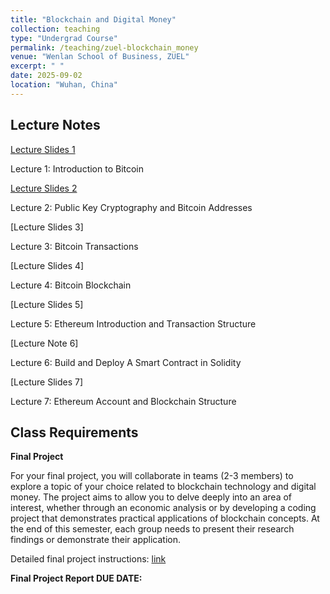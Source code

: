 ```yaml
---
title: "Blockchain and Digital Money"
collection: teaching
type: "Undergrad Course"
permalink: /teaching/zuel-blockchain_money
venue: "Wenlan School of Business, ZUEL"
excerpt: " "
date: 2025-09-02
location: "Wuhan, China"
---
```


## Lecture Notes

[Lecture Slides 1](https://github.com/Anonymous-Y/my_website/blob/3b11232d6e43fd2f7438b2b5a6ce29dfe663b1f1/files/ZUEL/blockchain_and_digital_money/intro.pdf)

Lecture 1: Introduction to Bitcoin

[Lecture Slides 2](https://github.com/Anonymous-Y/my_website/blob/d40ea9186008e1b7c367a659f854c6c844609286/files/ZUEL/blockchain_and_digital_money/keys_addresses.pdf)

Lecture 2: Public Key Cryptography and Bitcoin Addresses

[Lecture Slides 3]

Lecture 3: Bitcoin Transactions

[Lecture Slides 4]

Lecture 4: Bitcoin Blockchain

[Lecture Slides 5]

Lecture 5: Ethereum Introduction and Transaction Structure

[Lecture Note 6]

Lecture 6: Build and Deploy A Smart Contract in Solidity

[Lecture Slides 7]

Lecture 7: Ethereum Account and Blockchain Structure 

## Class Requirements

**Final Project**

For your final project, you will collaborate in teams (2-3 members) to explore a topic of your choice related to blockchain technology and digital money. The project aims to allow you to delve deeply into an area of interest, whether through an economic analysis or by developing a coding project that demonstrates practical applications of blockchain concepts. At the end of this semester, each group needs to present their research findings or demonstrate their application.

Detailed final project instructions: [link](https://github.com/Anonymous-Y/my_website/blob/896932a81a76b0f444aa5e503feec0cd69c41006/files/ZUEL/blockchain_and_digital_money/Blockchain_and_Digital_Money_Final_Project.md)

**Final Project Report DUE DATE:** 

<!--- Please submit your report here: [link](https://docs.qq.com/form/page/DU1Z6SVdYZnhVbnVa)--->
